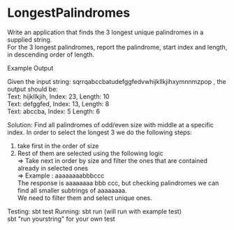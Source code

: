 # LongestPalindromes

Write an application that finds the 3 longest unique palindromes in a supplied string.   
For the 3 longest palindromes, report the palindrome, start index and length, in descending order of length.  

Example Output  

Given the input string: sqrrqabccbatudefggfedvwhijkllkjihxymnnmzpop , the output should be:  
Text: hijkllkjih, Index: 23, Length: 10  
Text: defggfed, Index: 13, Length: 8  
Text: abccba, Index: 5 Length: 6  

Solution:
Find all palindromes of odd/even size with middle at a specific index.
In order to select the longest 3 we do the following steps:
1. take first in the order of size
2. Rest of them are selected using the following logic  
=> Take next in order by size and filter the ones that are contained already in selected ones  
=> Example : aaaaaaaabbbccc  
    The response  is aaaaaaaa bbb ccc, but checking palindromes we can find all smaller subtrings of aaaaaaaa.  
    We need to filter them and select unique ones.
    

Testing:
sbt test
Running:
sbt run (will run with example test)  
sbt "run yourstring" for your own test  